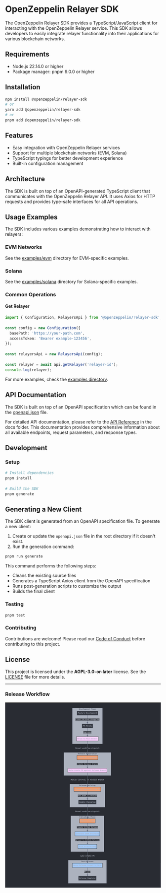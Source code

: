 # OpenZeppelin Relayer SDK

The OpenZeppelin Relayer SDK provides a TypeScript/JavaScript client for interacting with the OpenZeppelin Relayer service. This SDK allows developers to easily integrate relayer functionality into their applications for various blockchain networks.

## Requirements

- Node.js 22.14.0 or higher
- Package manager: pnpm 9.0.0 or higher

## Installation

```bash
npm install @openzeppelin/relayer-sdk
# or
yarn add @openzeppelin/relayer-sdk
# or
pnpm add @openzeppelin/relayer-sdk
```

## Features

- Easy integration with OpenZeppelin Relayer services
- Support for multiple blockchain networks (EVM, Solana)
- TypeScript typings for better development experience
- Built-in configuration management

## Architecture

The SDK is built on top of an OpenAPI-generated TypeScript client that communicates with the OpenZeppelin Relayer API. It uses Axios for HTTP requests and provides type-safe interfaces for all API operations.

## Usage Examples

The SDK includes various examples demonstrating how to interact with relayers:

### EVM Networks

See the [examples/evm](examples/evm) directory for EVM-specific examples.

### Solana

See the [examples/solana](examples/solana) directory for Solana-specific examples.

### Common Operations

#### Get Relayer

```typescript
import { Configuration, RelayersApi } from '@openzeppelin/relayer-sdk';

const config = new Configuration({
  basePath: 'https://your-path.com',
  accessToken: 'Bearer example-123456',
});

const relayersApi = new RelayersApi(config);

const relayer = await api.getRelayer('relayer-id');
console.log(relayer);
```

For more examples, check the [examples directory](examples).

## API Documentation

The SDK is built on top of an OpenAPI specification which can be found in the [openapi.json](openapi.json) file.

For detailed API documentation, please refer to the [API Reference](docs/README.md) in the docs folder. This documentation provides comprehensive information about all available endpoints, request parameters, and response types.


## Development

### Setup

```bash
# Install dependencies
pnpm install

# Build the SDK
pnpm generate
```

## Generating a New Client

The SDK client is generated from an OpenAPI specification file. To generate a new client:

1. Create or update the `openapi.json` file in the root directory if it doesn't exist.
2. Run the generation command:

```bash
pnpm run generate
```

This command performs the following steps:

- Cleans the existing source files
- Generates a TypeScript Axios client from the OpenAPI specification
- Runs post-generation scripts to customize the output
- Builds the final client

### Testing

```bash
pnpm test
```

### Contributing

Contributions are welcome! Please read our [Code of Conduct](CODE_OF_CONDUCT.md) before contributing to this project.

## License

This project is licensed under the **AGPL-3.0-or-later** license. See the [LICENSE](LICENSE) file for more details.

---

### Release Workflow

![Release workflow](assets/release-workflow.png)

